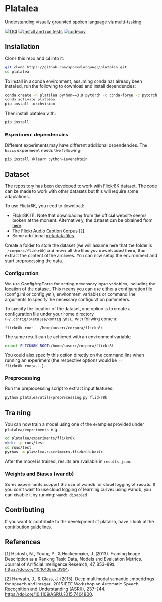 # Platalea
Understanding visually grounded spoken language via multi-tasking

[![DOI](https://zenodo.org/badge/239750248.svg)](https://zenodo.org/badge/latestdoi/239750248)
[![install and run tests](https://github.com/egpbos/platalea/workflows/install%20and%20run%20tests/badge.svg?branch=master)](https://github.com/spokenlanguage/platalea/actions/workflows/pythonapp.yml)
[![codecov](https://codecov.io/gh/spokenlanguage/platalea/branch/master/graph/badge.svg)](https://codecov.io/gh/spokenlanguage/platalea)

## Installation

Clone this repo and cd into it:

```sh
git clone https://github.com/spokenlanguage/platalea.git
cd platalea
```

To install in a conda environment, assuming conda has already been installed, run the following to download and install dependencies:

```sh
conda create -n platalea python==3.8 pytorch -c conda-forge -c pytorch
conda activate platalea
pip install torchvision
```

Then install platalea with:

```sh
pip install .
```

### Experiment dependencies
Different experiments may have different additional dependencies.
The `basic` experiment needs the following:

```sh
pip install sklearn python-Levenshtein
```

## Dataset

The repository has been developed to work with Flickr8K dataset. The code can
be made to work with other datasets but this will require some adaptations.

To use Flickr8K, you need to download:
* [Flickr8K](http://hockenmaier.cs.illinois.edu/Framing_Image_Description/KCCA.html) [1].
  Note that downloading from the official website seems broken at the moment.
  Alternatively, the dataset can be obtained from
  [here](https://github.com/jbrownlee/Datasets/blob/master/Flickr8k_Dataset.names).
* The [Flickr Audio Caption Corpus](https://groups.csail.mit.edu/sls/downloads/flickraudio/) [2].
* Some additional [metadata files](https://surfdrive.surf.nl/files/index.php/s/EF1bA9YYfhiBxoN).

Create a folder to store the dataset (we will assume here that the folder is
`~/corpora/flickr8k`)  and move all the files you downloaded there, then
extract the content of the archives.  You can now setup the environment and
start preprocessing the data.

### Configuration

We use ConfigArgParse for setting necessary input variables, including the
location of the dataset.  This means you can use either a configuration file
(config.ini or config.yml), environment variables or command line arguments to
specify the necessary configuration parameters.

To specify the location of the dataset, one option is to create a configuration
file under your home directory (`~/.config/platalea/config.yml`)., with
follwing content:

```
flickr8k_root   /home/<user>/corpora/flickr8k
```

The same result can be achieved with an environment variable:

```sh
export FLICKR8K_ROOT=/home/<user>/corpora/flickr8k
```

You could also specify this option directly on the command line when running
an experiment (the respective options would be `--flickr8k_root=...`).

### Preprocessing

Run the preprocessing script to extract input features:

```bash
python platalea/utils/preprocessing.py flickr8k
```

## Training

You can now train a model using one of the examples provided under
`platalea/experiments`, e.g.:

```sh
cd platalea/experiments/flickr8k
mkdir -p runs/test
cd runs/test
python -m platalea.experiments.flickr8k.basic
```

After the model is trained, results are available in `results.json`.

### Weights and Biases (wandb)

Some experiments support the use of wandb for cloud logging of results.
If you don't want to use cloud logging of learning curves using wandb, you can
disable it by running:
```wandb disabled```

## Contributing

If you want to contribute to the development of platalea, have a look at the [contribution guidelines](CONTRIBUTING.md).

## References

[1] Hodosh, M., Young, P., & Hockenmaier, J. (2013). Framing Image Description
as a Ranking Task: Data, Models and Evaluation Metrics. Journal of Artificial
Intelligence Research, 47, 853–899. https://doi.org/10.1613/jair.3994.

[2] Harwath, D., & Glass, J. (2015). Deep multimodal semantic embeddings for
speech and images. 2015 IEEE Workshop on Automatic Speech Recognition and
Understanding (ASRU), 237–244. https://doi.org/10.1109/ASRU.2015.7404800.
